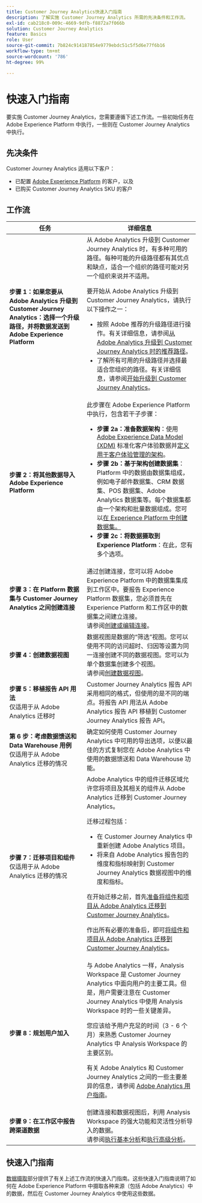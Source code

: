 ```yaml
---
title: Customer Journey Analytics快速入门指南
description: 了解实施 Customer Journey Analytics 所需的先决条件和工作流。
exl-id: cab218c0-009c-4669-9dfb-f8872a7f066b
solution: Customer Journey Analytics
feature: Basics
role: User
source-git-commit: 7b824c914187854e9779ebdc51c5f5d6e77f6b16
workflow-type: tm+mt
source-wordcount: '786'
ht-degree: 99%

---
```


# 快速入门指南

要实施 Customer Journey Analytics，您需要遵循下述工作流。一些初始任务在 Adobe Experience Platform 中执行，一些则在 Customer Journey Analytics 中执行。

## 先决条件

Customer Journey Analytics 适用以下客户：

* 已配置 [Adobe Experience Platform](https://www.adobe.com/cn/experience-platform.html) 的客户，以及
* 已购买 Customer Journey Analytics SKU 的客户

## 工作流

| 任务 | 详细信息 |
| --- | --- |
| **步骤 1：如果您要从 Adobe Analytics 升级到 Customer Journey Analytics：选择一个升级路径，并将数据发送到 Adobe Experience Platform** | 从 Adobe Analytics 升级到 Customer Journey Analytics 时，有多种可用的路径。每种可能的升级路径都有其优点和缺点，适合一个组织的路径可能对另一个组织来说并不适用。 <p>要开始从 Adobe Analytics 升级到 Customer Journey Analytics，请执行以下操作之一：</p><ul><li>按照 Adobe 推荐的升级路径进行操作。有关详细信息，请参阅[从 Adobe Analytics 升级到 Customer Journey Analytics 时的推荐路径](/help/getting-started/cja-upgrade/cja-upgrade-recommendations.md)。</li><li>了解所有可用的升级路径并选择最适合您组织的路径。有关详细信息，请参阅[开始升级到 Customer Journey Analytics](/help/getting-started/cja-upgrade/cja-upgrade-getstarted.md)。</li></ul> |
| **步骤 2：将其他数据导入 Adobe Experience Platform** | 此步骤在 Adobe Experience Platform 中执行，包含若干子步骤：<ul><li>**步骤 2a：准备数据架构**：使用 [Adobe Experience Data Model (XDM)](https://experienceleague.adobe.com/cn/docs/experience-platform/xdm/home.html?lang=zh-Hans) 标准化客户体验数据并[定义用于客户体验管理的架构](https://experienceleague.adobe.com/cn/docs/experience-platform/xdm/tutorials/create-schema-ui.html?lang=zh-Hans)。</li><li>**步骤 2b：基于架构创建数据集**：Platform 中的数据由数据集组成，例如电子邮件数据集、CRM 数据集、POS 数据集、Adobe Analytics 数据集等。每个数据集都由一个架构和批量数据组成。您可以[在 Experience Platform 中创建数据集。](https://experienceleague.adobe.com/cn/docs/platform-learn/getting-started-for-data-architects-and-data-engineers/create-datasets.html?lang=zh-Hans)</li><li>**步骤 2c：将数据摄取到 Experience Platform**：在此，您有多个选项。</li></ul> |
| **步骤 3：在 Platform 数据集与 Customer Journey Analytics 之间创建连接** | 通过创建连接，您可以将 Adobe Experience Platform 中的数据集集成到工作区中。要报告 Experience Platform 数据集，您必须首先在 Experience Platform 和工作区中的数据集之间建立连接。<br>请参阅[创建或编辑连接](/help/connections/create-connection.md)。 |
| **步骤 4：创建数据视图** | 数据视图是数据的“筛选”视图。您可以使用不同的访问超时、归因等设置为同一连接创建不同的数据视图。您可以为单个数据集创建多个视图。<br>请参阅[创建数据视图](/help/data-views/create-dataview.md)。 |
| **步骤 5：移植报告 API 用法**</br>&#x200B;仅适用于从 Adobe Analytics 迁移时 | Customer Journey Analytics 报告 API 采用相同的格式，但使用的是不同的端点。将报告 API 用法从 Adobe Analytics 报告 API 移植到 Customer Journey Analytics 报告 API。 |
| **第 6 步：考虑数据馈送和 Data Warehouse 用例**</br>&#x200B;仅适用于从 Adobe Analytics 迁移的情况 | 确定如何使用 Customer Journey Analytics 中可用的导出选项，以便以最佳的方式复制您在 Adobe Analytics 中使用的数据馈送和 Data Warehouse 功能。<!-- link to docs Rob is creating --> |
| **步骤 7：迁移项目和组件**</br>&#x200B;仅适用于从 Adobe Analytics 迁移的情况 | Adobe Analytics 中的组件迁移区域允许您将项目及其相关的组件从 Adobe Analytics 迁移到 Customer Journey Analytics。<p>迁移过程包括：</p><ul><li>在 Customer Journey Analytics 中重新创建 Adobe Analytics 项目。</li><li>将来自 Adobe Analytics 报告包的维度和指标映射到 Customer Journey Analytics 数据视图中的维度和指标。</li></ul><p>在开始迁移之前，首先[准备将组件和项目从 Adobe Analytics 迁移到 Customer Journey Analytics](https://experienceleague.adobe.com/cn/docs/analytics/admin/admin-tools/component-migration/prepare-component-migration.html)。</p><p>作出所有必要的准备后，即可[将组件和项目从 Adobe Analytics 迁移到 Customer Journey Analytics](https://experienceleague.adobe.com/cn/docs/analytics/admin/admin-tools/component-migration/component-migration.html)。</p> |
| **步骤 8：规划用户加入** | 与 Adobe Analytics 一样，Analysis Workspace 是 Customer Journey Analytics 中面向用户的主要工具。但是，用户需要注意在 Customer Journey Analytics 中使用 Analysis Workspace 时的一些关键差异。<p>您应该给予用户充足的时间（3 - 6 个月）来熟悉 Customer Journey Analytics 中 Analysis Workspace 的主要区别。</p><p>有关 Adobe Analytics 和 Customer Journey Analytics 之间的一些主要差异的信息，请参阅 [Adobe Analytics 用户指南](/help/getting-started/aa-to-cja-user.md)。</p> |
| **步骤 9：在工作区中报告跨渠道数据** | 创建连接和数据视图后，利用 Analysis Workspace 的强大功能和灵活性分析导入的数据。<br>请参阅[执行基本分析](/help/analysis-workspace/perform-basic-analysis.md)和[执行高级分析](/help/analysis-workspace/perform-adv-analysis.md)。 |

## 快速入门指南

[数据摄取](../data-ingestion/data-ingestion.md)部分提供了有关上述工作流的快速入门指南。这些快速入门指南说明了如何在 Adobe Experience Platform 中摄取各种来源（包括 Adobe Analytics）中的数据，然后在 Customer Journey Analytics 中使用这些数据。
